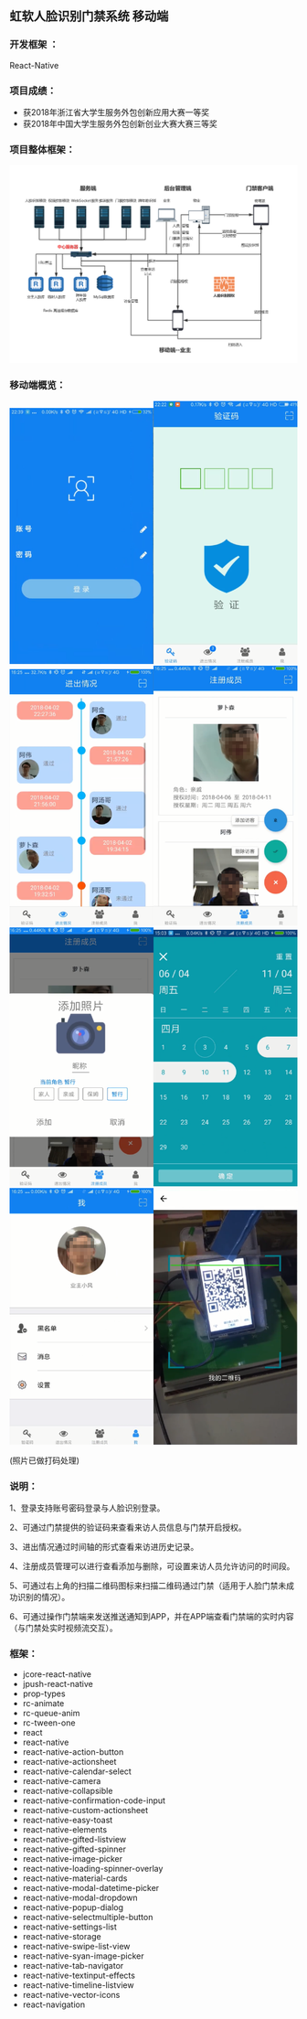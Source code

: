 ## 虹软人脸识别门禁系统 移动端

### 开发框架 ： 
React-Native

### 项目成绩：

* 获2018年浙江省大学生服务外包创新应用大赛一等奖
* 获2018年中国大学生服务外包创新创业大赛大赛三等奖


### 项目整体框架：
![项目整体框架](public/total.png)

### 移动端概览：

<img src="public/login.png" width="50%" height="50%"><img src="public/code.png" width="50%" height="50%"><img src="public/history.png" width="50%" height="50%"><img src="public/manage.png" width="50%" height="50%"><img src="public/add.png" width="50%" height="50%"><img src="public/period.png" width="50%" height="50%"><img src="public/me.png" width="50%" height="50%"><img src="public/qr.png" width="50%" height="50%">

(照片已做打码处理)

### 说明：

1、登录支持账号密码登录与人脸识别登录。

2、可通过门禁提供的验证码来查看来访人员信息与门禁开启授权。

3、进出情况通过时间轴的形式查看来访进历史记录。

4、注册成员管理可以进行查看添加与删除，可设置来访人员允许访问的时间段。

5、可通过右上角的扫描二维码图标来扫描二维码通过门禁（适用于人脸门禁未成功识别的情况）。

6、可通过操作门禁端来发送推送通知到APP，并在APP端查看门禁端的实时内容（与门禁处实时视频流交互）。

### 框架：

* jcore-react-native 
* jpush-react-native 
* prop-types 
* rc-animate 
* rc-queue-anim 
* rc-tween-one 
* react 
* react-native 
* react-native-action-button 
* react-native-actionsheet 
* react-native-calendar-select 
* react-native-camera 
* react-native-collapsible 
* react-native-confirmation-code-input 
* react-native-custom-actionsheet 
* react-native-easy-toast 
* react-native-elements 
* react-native-gifted-listview 
* react-native-gifted-spinner 
* react-native-image-picker 
* react-native-loading-spinner-overlay 
* react-native-material-cards 
* react-native-modal-datetime-picker 
* react-native-modal-dropdown 
* react-native-popup-dialog 
* react-native-selectmultiple-button 
* react-native-settings-list 
* react-native-storage 
* react-native-swipe-list-view 
* react-native-syan-image-picker 
* react-native-tab-navigator 
* react-native-textinput-effects 
* react-native-timeline-listview 
* react-native-vector-icons 
* react-navigation 